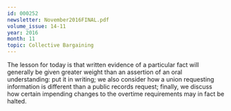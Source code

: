 ```yaml
---
id: 000252
newsletter: November2016FINAL.pdf
volume_issue: 14-11
year: 2016
month: 11
topic: Collective Bargaining
---
```


The lesson for today is that written evidence of a particular fact will generally be given greater weight than an assertion of an oral understanding: put it in writing; we also consider how a union requesting information is different than a public records request; finally, we discuss how certain impending changes to the overtime requirements may in fact be halted.